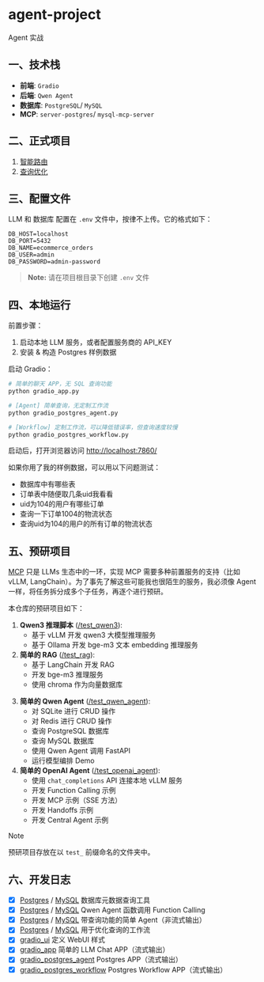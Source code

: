 # agent-project

Agent 实战

## 一、技术栈

- **前端**: `Gradio`
- **后端**: `Qwen Agent`
- **数据库**: `PostgreSQL`/ `MySQL`
- **MCP**: `server-postgres`/ `mysql-mcp-server`

## 二、正式项目

1. [智能路由](./2.intelligent_routing.ipynb)
2. [查询优化](./3.nl2sql.ipynb)

## 三、配置文件

LLM 和 数据库 配置在 `.env` 文件中，按律不上传。它的格式如下：

```
DB_HOST=localhost
DB_PORT=5432
DB_NAME=ecommerce_orders
DB_USER=admin
DB_PASSWORD=admin-password
```

> **Note:** 请在项目根目录下创建 `.env` 文件

## 四、本地运行

前置步骤：

1. 启动本地 LLM 服务，或者配置服务商的 API_KEY
2. 安装 & 构造 Postgres 样例数据

启动 Gradio：

```bash
# 简单的聊天 APP，无 SQL 查询功能
python gradio_app.py

# [Agent] 简单查询，无定制工作流
python gradio_postgres_agent.py

# [Workflow] 定制工作流，可以降低错误率，但查询速度较慢
python gradio_postgres_workflow.py
```

启动后，打开浏览器访问 [http://localhost:7860/](http://localhost:7860/)

如果你用了我的样例数据，可以用以下问题测试：

- 数据库中有哪些表
- 订单表中随便取几条uid我看看
- uid为104的用户有哪些订单
- 查询一下订单1004的物流状态
- 查询uid为104的用户的所有订单的物流状态

## 五、预研项目

[MCP](https://github.com/modelcontextprotocol/servers) 只是 LLMs 生态中的一环，实现 MCP 需要多种前置服务的支持（比如 vLLM, LangChain）。为了事先了解这些可能我也很陌生的服务，我必须像 Agent 一样，将任务拆分成多个子任务，再逐个进行预研。

本仓库的预研项目如下：

1. **Qwen3 推理脚本** ([/test_qwen3](/test_qwen3)):
   - 基于 vLLM 开发 qwen3 大模型推理服务
   - 基于 Ollama 开发 bge-m3 文本 embedding 推理服务
2. **简单的 RAG** ([/test_rag](/test_rag)):
   - 基于 LangChain 开发 RAG
   - 开发 bge-m3 推理服务
   - 使用 chroma 作为向量数据库
<!-- 3. **简单的 MCP** ([/test_mcp](/test_mcp)):
   - 参考 anthropic 官方 MCP 教程，开发 MCP Server 和 MCP Client -->
3. **简单的 Qwen Agent** ([/test_qwen_agent](/test_qwen_agent)):
   - 对 SQLite 进行 CRUD 操作
   - 对 Redis 进行 CRUD 操作
   - 查询 PostgreSQL 数据库
   - 查询 MySQL 数据库
   - 使用 Qwen Agent 调用 FastAPI
   - 运行模型编排 Demo
4. **简单的 OpenAI Agent** ([/test_openai_agent](/test_openai_agent)):
   - 使用 `chat_completions` API 连接本地 vLLM 服务
   - 开发 Function Calling 示例
   - 开发 MCP 示例（SSE 方法）
   - 开发 Handoffs 示例
   - 开发 Central Agent 示例

> [!NOTE]
> 预研项目存放在以 `test_` 前缀命名的文件夹中。

## 六、开发日志

- [x] [Postgres](./postgres_client.py) / [MySQL](./mysql_client.py) 数据库元数据查询工具
- [x] [Postgres](./postgres_tool.py) / [MySQL](./mysql_tool.py) Qwen Agent 函数调用 Function Calling
- [x] [Postgres](./postgres_agent.py) / [MySQL](./mysql_agent.py) 带查询功能的简单 Agent（非流式输出）
- [x] [Postgres](./postgres_workflow.py) / [MySQL](./mysql_workflow.py) 用于优化查询的工作流
- [x] [gradio_ui](./gradio_ui.py) 定义 WebUI 样式
- [x] [gradio_app](./gradio_app.py) 简单的 LLM Chat APP（流式输出）
- [x] [gradio_postgres_agent](./gradio_postgres_agent.py) Postgres APP（流式输出）
- [x] [gradio_postgres_workflow](./gradio_postgres_agent.py) Postgres Workflow APP（流式输出）
